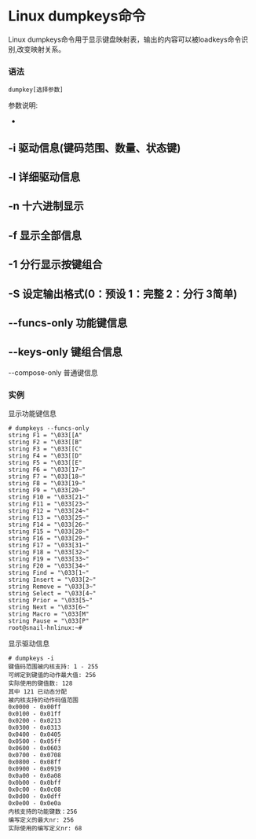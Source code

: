 # Linux dumpkeys命令

Linux dumpkeys命令用于显示键盘映射表，输出的内容可以被loadkeys命令识别,改变映射关系。

### 语法

    dumpkey[选择参数]
    

参数说明:

- 
-i 驱动信息(键码范围、数量、状态键)
- 
-l 详细驱动信息
- 
-n 十六进制显示
- 
-f 显示全部信息
- 
-1 分行显示按键组合
- 
-S 设定输出格式(0：预设 1：完整 2：分行 3简单)
- 
--funcs-only 功能键信息
- 
--keys-only 键组合信息
- 
--compose-only 普通键信息 

### 实例

显示功能键信息 

    # dumpkeys --funcs-only 
    string F1 = "\033[[A"
    string F2 = "\033[[B"
    string F3 = "\033[[C"
    string F4 = "\033[[D"
    string F5 = "\033[[E"
    string F6 = "\033[17~"
    string F7 = "\033[18~"
    string F8 = "\033[19~"
    string F9 = "\033[20~"
    string F10 = "\033[21~"
    string F11 = "\033[23~"
    string F12 = "\033[24~"
    string F13 = "\033[25~"
    string F14 = "\033[26~"
    string F15 = "\033[28~"
    string F16 = "\033[29~"
    string F17 = "\033[31~"
    string F18 = "\033[32~"
    string F19 = "\033[33~"
    string F20 = "\033[34~"
    string Find = "\033[1~"
    string Insert = "\033[2~"
    string Remove = "\033[3~"
    string Select = "\033[4~"
    string Prior = "\033[5~"
    string Next = "\033[6~"
    string Macro = "\033[M"
    string Pause = "\033[P"
    root@snail-hnlinux:~# 
    

显示驱动信息

    # dumpkeys -i
    键值码范围被内核支持: 1 - 255
    可绑定到键值的动作最大值: 256
    实际使用的键值数: 128
    其中 121 已动态分配
    被内核支持的动作码值范围
    0x0000 - 0x00ff
    0x0100 - 0x01ff
    0x0200 - 0x0213
    0x0300 - 0x0313
    0x0400 - 0x0405
    0x0500 - 0x05ff
    0x0600 - 0x0603
    0x0700 - 0x0708
    0x0800 - 0x08ff
    0x0900 - 0x0919
    0x0a00 - 0x0a08
    0x0b00 - 0x0bff
    0x0c00 - 0x0c08
    0x0d00 - 0x0dff
    0x0e00 - 0x0e0a
    内核支持的功能键数：256
    编写定义的最大nr: 256
    实际使用的编写定义nr: 68
    